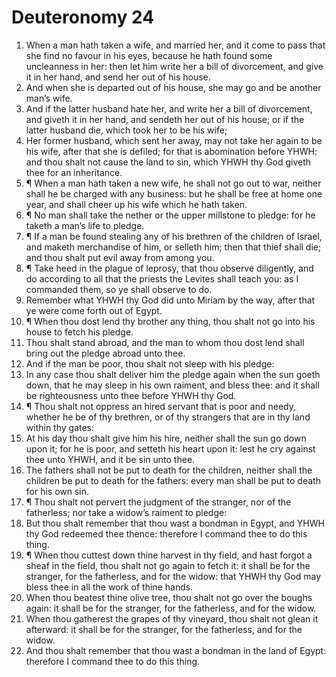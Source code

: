 ﻿# Deuteronomy 24
1. When a man hath taken a wife, and married her, and it come to pass that she find no favour in his eyes, because he hath found some uncleanness in her: then let him write her a bill of divorcement, and give it in her hand, and send her out of his house. 
2. And when she is departed out of his house, she may go and be another man’s wife. 
3. And if the latter husband hate her, and write her a bill of divorcement, and giveth it in her hand, and sendeth her out of his house; or if the latter husband die, which took her to be his wife; 
4. Her former husband, which sent her away, may not take her again to be his wife, after that she is defiled; for that is abomination before YHWH: and thou shalt not cause the land to sin, which YHWH thy God giveth thee for an inheritance. 
5. ¶ When a man hath taken a new wife, he shall not go out to war, neither shall he be charged with any business: but he shall be free at home one year, and shall cheer up his wife which he hath taken. 
6. ¶ No man shall take the nether or the upper millstone to pledge: for he taketh a man’s life to pledge. 
7. ¶ If a man be found stealing any of his brethren of the children of Israel, and maketh merchandise of him, or selleth him; then that thief shall die; and thou shalt put evil away from among you. 
8. ¶ Take heed in the plague of leprosy, that thou observe diligently, and do according to all that the priests the Levites shall teach you: as I commanded them, so ye shall observe to do. 
9. Remember what YHWH thy God did unto Miriam by the way, after that ye were come forth out of Egypt. 
10. ¶ When thou dost lend thy brother any thing, thou shalt not go into his house to fetch his pledge. 
11. Thou shalt stand abroad, and the man to whom thou dost lend shall bring out the pledge abroad unto thee. 
12. And if the man be poor, thou shalt not sleep with his pledge: 
13. In any case thou shalt deliver him the pledge again when the sun goeth down, that he may sleep in his own raiment, and bless thee: and it shall be righteousness unto thee before YHWH thy God. 
14. ¶ Thou shalt not oppress an hired servant that is poor and needy, whether he be of thy brethren, or of thy strangers that are in thy land within thy gates: 
15. At his day thou shalt give him his hire, neither shall the sun go down upon it; for he is poor, and setteth his heart upon it: lest he cry against thee unto YHWH, and it be sin unto thee. 
16. The fathers shall not be put to death for the children, neither shall the children be put to death for the fathers: every man shall be put to death for his own sin. 
17. ¶ Thou shalt not pervert the judgment of the stranger, nor of the fatherless; nor take a widow’s raiment to pledge: 
18. But thou shalt remember that thou wast a bondman in Egypt, and YHWH thy God redeemed thee thence: therefore I command thee to do this thing. 
19. ¶ When thou cuttest down thine harvest in thy field, and hast forgot a sheaf in the field, thou shalt not go again to fetch it: it shall be for the stranger, for the fatherless, and for the widow: that YHWH thy God may bless thee in all the work of thine hands. 
20. When thou beatest thine olive tree, thou shalt not go over the boughs again: it shall be for the stranger, for the fatherless, and for the widow. 
21. When thou gatherest the grapes of thy vineyard, thou shalt not glean it afterward: it shall be for the stranger, for the fatherless, and for the widow. 
22. And thou shalt remember that thou wast a bondman in the land of Egypt: therefore I command thee to do this thing. 
